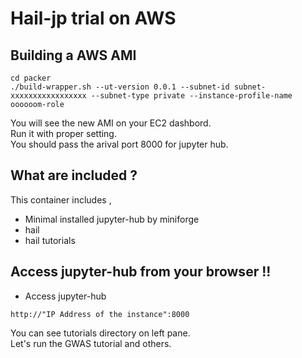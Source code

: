 # Hail-jp trial on AWS

## Building a AWS AMI
```
cd packer
./build-wrapper.sh --ut-version 0.0.1 --subnet-id subnet-xxxxxxxxxxxxxxxxx --subnet-type private --instance-profile-name oooooom-role 
```

You will see the new AMI on your EC2 dashbord.  
Run it with proper setting.  
You should pass the arival port 8000 for jupyter hub.


## What are included ?
This container includes ,  
- Minimal installed jupyter-hub by miniforge
- hail
- hail tutorials

## Access jupyter-hub from your browser !!
- Access jupyter-hub
```
http://"IP Address of the instance":8000
```



You can see tutorials directory on left pane.  
Let's run the GWAS tutorial and others.
